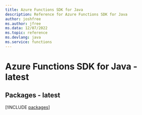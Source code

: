 ```yaml
---
title: Azure Functions SDK for Java
description: Reference for Azure Functions SDK for Java
author: joshfree
ms.author: jfree
ms.data: 12/07/2022
ms.topic: reference
ms.devlang: java
ms.service: functions
---
```

# Azure Functions SDK for Java - latest
## Packages - latest
[!INCLUDE [packages](functions-index.md)]